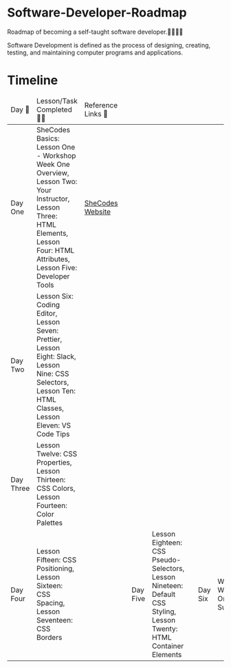 # Software-Developer-Roadmap
Roadmap of becoming a self-taught software developer.👩🏾‍💻🚀

Software Development is defined as the process of designing, creating, testing, and maintaining computer programs and applications.

<!DOCTYPE html>
<html lang="en-US">
  <head>
    <meta charset="utf-8">
    <meta name="viewport" content="width=device-width">
  </head>
  <body>
    <h1>Timeline</h1>
    <table>
      <thead>
        <tr></tr>
         <td>Day 📆</td>
         <td>Lesson/Task Completed ✍🏾</td>
         <td>Reference Links 🔗</td>
      </tr>
      </thead>
      <tbody>
      <tr>
        <td>Day One</td>
        <td>SheCodes Basics: Lesson One - Workshop Week One Overview, Lesson Two: Your Instructor, Lesson Three: HTML Elements, Lesson Four: HTML Attributes, Lesson Five: Developer Tools
        </td>
        <td>
          <a href="https://www.shecodes.io/">SheCodes Website</td>
      </tr>
      <tr>
        <td>Day Two</td>
        <td>Lesson Six: Coding Editor, Lesson Seven: Prettier, Lesson Eight: Slack, Lesson Nine: CSS Selectors, Lesson Ten: HTML Classes, Lesson Eleven: VS Code Tips
        </td>
        <td></td>
      </tr>
      <tr>
        <td>Day Three</td>
        <td>Lesson Twelve: CSS Properties, Lesson Thirteen: CSS Colors, Lesson Fourteen: Color Palettes</td>
        <td></td>
      </tr>
      <td>Day Four</td>
        <td>Lesson Fifteen: CSS Positioning, Lesson Sixteen: CSS Spacing, Lesson Seventeen: CSS Borders
        </td>
            <td></td>
      <td>
      <td>Day Five</td>
        <td>Lesson Eighteen: CSS Pseudo-Selectors, Lesson Nineteen: Default CSS Styling, Lesson Twenty: HTML Container Elements</td>
            <td></td>
        <td>Day Six</td>
        <td>Workshop Week One Summary</td>
        <td><a href="https://s3.amazonaws.com/shecodesio-production/challenge_submissions/files/002/151/268/original/WeatherAppSheCodes.html?1711119885">SheCodes Basics Week One Homework</a></td>
          </tbody>
    </table>
  </body>
</html>
